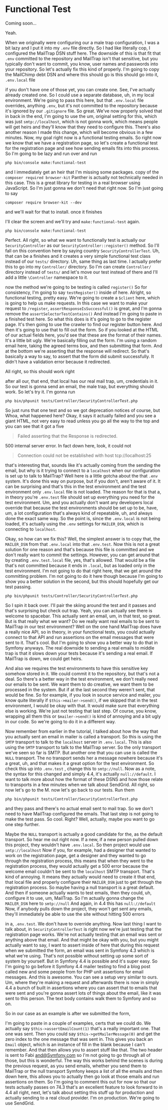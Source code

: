# Functional Test

Coming soon...

Yeah.

When we originally were configuring our a male trap configuration, I was a bit lazy
and I put it into my `.env` file directly. So I had like literally cop, I configured
the MailTrap DSN stuff here. The downside of this is that fit that `.env` committed to
the repository and MailTrap isn't that sensitive, but you typically don't want to
commit, you know, user names and passwords into your repository. So let's actually
fix this kind of properly. I'm going to copy the MailChimp debt DSN and where this
should go is this should go into it, `.env.local` file

if you don't have one of those yet, you can create one. See, I've actually already
created one. So I could use a separate database, uh, in my local environment. We're
going to pass this here, but that `.env.local` file overrides, anything `.env`,
but it's not committed to the repository because it's ignored by our `.gitignore`
file. So great. We've now properly solved that in back in the end, I'm going to use
the um, original setting for this, which was just `smtp://localhost`, which is
not gonna work, which means people will get heirs and they'll know that they need to
configure this. There's also another reason I made this change, which will become
obvious in a few minutes. Now, my goal right now is a functional testing emails. So
right now we know that we have a registration page, so let's create a functional test
for the registration page and see how sending emails fits into this process. So I'm
going to be lazy and run over and run 

```terminal
php bin/console make:functional-test
```

and I immediately get an heir that I'm missing some packages. copy of the
`composer required browser-kit` Panther is actually not technically needed in this
case. This is a great library for testing in a real browser using JavaScript. So I'm
just gonna we don't need that right now. So I'm just going to say 

```terminal
composer require browser-kit --dev
```

and we'll wait for that to install. once it finishes

I'll clear the screen and we'll try and `make:functional-test` again. 

```terminal-silent
php bin/console make:functional-test
```

Perfect. All
right, so what we want to functionally test is actually our `SecurityController` as
our `SecurityController::register()` method. So I'll fall on this convention here by
saying country `SecurityControllerTest`. Uh, that can be a finishes and it creates a
very simple functional test class instead of our `tests/` directory. Uh, same thing as
last time. I actually prefer this to go into my `Controller/` directory. So I'm can
create `Controller/` directory instead of `tests/` and let's move our test instead of there
and I'll add a little `\Controller` namespace to it.

now the method we're going to be testing is called `register()` So for consistency, I'm
going to say `testRegister()` inside of here. Alright, so functional testing, pretty
easy. We're going to create a `$client` here, which is going to help us make
requests. In this case we want to make your request to `/register`, 
`assertResponseIsSuccessful()` is great, and I'm gonna remove the `assertSelectorTestContains()` 
And instead I'm going to paste in a finished test here. So what this does
is it's going to go to the register page. It's then going to use the crawler to find
our register button here. And then it's going to use that to fill out the form. So if
you looked at the HTML of our actual fields here, you'd see that these are the format
of their names. It's a little bit ugly. We're basically filling out the form. I'm
using a random email here, taking the agreed terms box, and then submitting that
form. And at the bottom we're asserting that the response will redirect. So that's
basically a way to say, to assert that the form did submit successfully. It didn't
have a validation error because it redirected.

All right, so this should work right

after all our, that end, that local has our real mail trap, um, credentials in it. So
our test is gonna send an email, the male trap, but everything should work. So let's
try it. I'm gonna run 

```terminal
php bin/phpunit tests/Controller/SecurityControllerTest.php
```

So just runs that one test and so we got deprecation
notices of course, but Whoa, what happened here? Okay, it says it actually failed and
you see a giant HTML, not very easy to read unless you go all the way to the top and
you can see that it got a five 

> Failed asserting that the Response is redirected. 

500 internal server error. In fact down here, look, it could not 

> Connection could not be established with host tcp://localhost:25 

that's interesting that,
sounds like it's actually coming from the sending the email, but why is it trying to
connect to a `localhost` when our configuration is set up to talk to MailTrap? Well
here is a little gotcha about the that `.env` system. It's done this way on purpose, but
if you don't, aren't aware of it. It can be surprising and that's this in the test
environment and the test environment only `.env.local` file is not loaded.
The reason for that is that a, in theory you're `.env.test` file should set up
everything you need for the test environment. Um, and you actually don't want any
developers local override that because the test environments should be set up to be,
have, um, a lot configuration that's always kind of repeatable, uh, and always done
the exact same way. So the point is, since the `.env.local` is not being loaded, it's
actually using the `.env` settings for `MAILER_DSN`, which is connecting to `localhost`.

Okay, so how can we fix this? Well, the simplest answer is to copy that, the `MAILER_DSN`
from that `.env.local` into that `.env.test`. Now this is not a great
solution for one reason and that's because this file is committed and we don't really
want to commit the settings. However, you can get around that by creating 
`.env.test.local` file, yes, that's allowed. That would be a file that's not
committed because it ends in `.local`, but as loaded only in the test environment.
I'm not going to do that right here, that we get around the committing problem. I'm
not going to do it here though because I'm going to show you a better solution in the
second, but this should hopefully get our test passing.

```terminal-silent
php bin/phpunit tests/Controller/SecurityControllerTest.php
```

So I spin it back over. I'll pair the skiing around the test and it passes and that's
surprising but check out trap. Yeah, you can actually see there is welcome to
spacebar. This actually sent an email, um, in that test, so great. But is that really
what we want? Do we really want real emails to be sent to MailTrap in our test
environment? Well on the one hand MailTrap does have a really nice API, so in theory,
in your functional tests, you could actually connect to that API and run assertions
on the email messages that were sent to it. That's cool. But I'm going to show you a
better way to do that in Symfony anyways. The real downside to sending a real emails
to middle trap is that it slows down your tests because it's sending a real email. If
MailTrap is down, we could get heirs.

And also we requires the test environments to have this sensitive key somehow stored
in it. We could commit it to the repository, but that's not a deal. So there's a
better way in the test environment, we don't really need our emails to be sent. We
want them to do creative, we want them to be processed in the system. But if at the
last second they weren't sent, that would be fine. So for example, if you look in
source service and mailer, you know quite literally if `$this->mailer->send()`, if we
skipped that in the test environment, I would be okay with that. It would make sure
that everything else is working. We're just not testing that last step. Of course,
you know, wrapping all them this or `$mailer->send()` is kind of annoying and a bit ugly
in our code. So we're going to do it in a different way.

Now remember from earlier in the tutorial, I talked about how the way that you
actually sent an email in mailer is called a transport. So this is using the `SMTP`
transport to talk to the `localhost` server in `.env.local`. This is also using
the `SMTP` transport to talk to the MailTrap server. So the only transport we've seen
so far is SMTP. But another one that you can use is called the `NULL` transport. The
no transport sends her a message nowhere because it's a great, uh, and that makes it
a great option for the test environment. So check this up into `.env.test` , change
this to `smtp://null`. Now as a note, the syntax for this changed and
simply 4.4, it's actually `null://default`. I want to talk more about
how the format of these DSNS and how those relate to transports in a few minutes when
we talk about SendGrid. All right, so now let's go to the M. now let's go back to our
tests. Run them 

```terminal-silent
php bin/phpunit tests/Controller/SecurityControllerTest.php
```

and they pass and there's no actual email sent to mail trap. So we
don't need to have MailTrap configured the emails. That last step is not going to
make the test pass. So cool. Right? Well, actually, maybe you want to go one step
further.

Maybe the `NULL` transport is actually a good candidate for the, as the default
transport. So hear me out right now. If a new, if a new person pulled down this
project, they wouldn't have `.env.local`. So then project would use `smtp://localhost`
Now if you, for example, had a designer that wanted to work on the
registration page, get a designer and they wanted to go through the registration
process, this means that when they went to the registration process, they would
actually get a 500 error because the welcome email couldn't be sent to the `localhost`
SMTP transport. That's kind of annoying. It means they actually would need to create
it that end, that local file and properly configure their `MAILER_DSN` just to get
through the registration process. So maybe having a null transport is a great
default. And then if someone actually wants to test emails, then they could, uh,
configure it to use, um, MailTrap. So I'm actually gonna change the `MAILER_DSN` here to
`smtp://null` And again, in 4.4 this has `null://default`
Now, if anybody pulls down the project, they won't get sent any emails, they'll
immediately be able to use the site without hitting 500 errors

in a, `.env.test`. We don't have to override anything. Now last thing I want to talk
about, in `SecurityControllerTest` is right now we're just testing that the
registration page works. We're not actually testing that an email was sent or
anything above that email. And that might be okay with you, but you might actually
want to say, I want to assert inside of here that during this request when we
submitted the form, an email was sent in Symfony 4.3 which is what we're using.
That's not possible without setting up some sort of system by yourself. But in
Symfony 4.4 is possible and it's super easy. So I'm going to go before it Symfony 4.4
mailer testing to find a blog post called new and some people from for PHP unit
assertions for email messages. And this is awesome. You can see a setup very similar
to ours. Um, where they're making a request and afterwards there is now in simply 4.4
a bunch of built in assertions where you can assert that to emails that were sent and
you're gonna assert lots of things about the email, like it was sent to this person.
The text body contains walk them to Symfony and so on.

So in our case as an example is after we submitted the form,

I'm going to paste in a couple of examples, certs that we could do. We actually say
`$this->assertEmailCount(1)` that's a really important one. That one was sent.
Then you could say `$this->getMailerMessage(0)` and get the zero index to the
one message that was sent in. This gives you back an `Email` object, which is an
instance of fill in the blank because I can't remember. And that then allows you to
assert stuff like that. The two header is sent to Fabi and@Symfony.com so I'm not
going to go through all of those, but this is wonderful. The way this works behind
the scenes is during the previous request, as you send emails, whether you send them
to MailTrap or the null transport Symfony keeps a list of all the emails and then
down here, this allows you to actually then go look at those emails and run
assertions on them. So I'm going to comment this out for now so that our tests
actually passes on 74.3 that's an excellent feature to look forward to in 4.4 all
right, next, let's talk about setting this stuff up for production and actually
sending to a real cloud provider. I'm on production. We're going to use SendGrid.